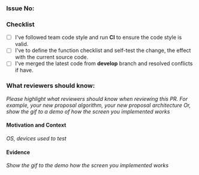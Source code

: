 ### Issue No:

### Checklist
- [ ] I've followed team code style and run **CI** to ensure the code style is valid.
- [ ] I've to define the function checklist and self-test the change, the effect with the current source code.
- [ ] I've merged the latest code from **develop** branch and resolved conflicts if have.

### What reviewers should know:

*Please highlight what reviewers should know when reviewing this PR.
For example, your new proposal algorithm, your new proposal architecture Or, show the gif to a demo of how the screen you implemented works*

#### **Motivation and Context**
*OS, devices used to test*

#### **Evidence**

*Show the gif to the demo how the screen you implemented works*